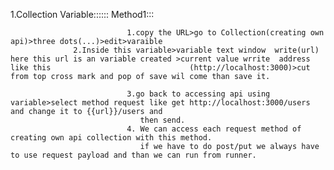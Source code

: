 1.Collection Variable::::::
 Method1:::
       
                              1.copy the URL>go to Collection(creating own api)>three dots(...)>edit>varaible
			      2.Inside this variable>variable text window  write(url) here this url is an variable created >current value wrrite  address like this                               (http://localhost:3000)>cut from top cross mark and pop of save wil come than save it.
                               
                              3.go back to accessing api using variable>select method request like get http://localhost:3000/users and change it to {{url}}/users and                                                                                                                                                                   
                                 then send.
                              4. We can access each request method of creating own api collection with this method.
                                 if we have to do post/put we always have to use request payload and than we can run from runner.
